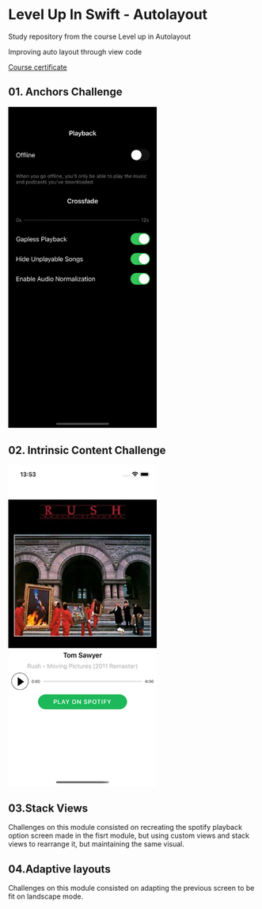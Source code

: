 
# Level Up In Swift - Autolayout

Study repository from the course Level up in Autolayout

Improving auto layout through view code

[Course certificate](https://www.udemy.com/certificate/UC-0f131ce6-1b4c-4898-a401-53e6d638cdd5/)

## 01. Anchors Challenge

<img src="./01.Anchors/Images/BasicAnchorsChallenge.png" width="300">

## 02. Intrinsic Content Challenge

<img src="./02.Intrinsic Content Size/Images/IntrinsicContentSizeChallenge.png" width="300">

## 03.Stack Views

Challenges on this module consisted on recreating the spotify playback option screen made in the fisrt module, but using custom views and stack views to rearrange it, but maintaining the same visual.

## 04.Adaptive layouts

Challenges on this module consisted on adapting the previous screen to be fit on landscape mode.